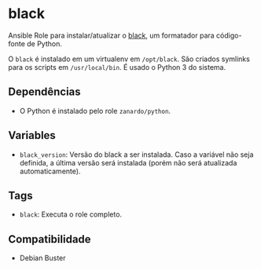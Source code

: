 # black

Ansible Role para instalar/atualizar o [black](https://github.com/psf/black), um
formatador para código-fonte de Python.

O `black` é instalado em um virtualenv em `/opt/black`. São criados symlinks para os
scripts em `/usr/local/bin`. É usado o Python 3 do sistema.

## Dependências

- O Python é instalado pelo role `zanardo/python`.

## Variables

* `black_version`: Versão do black a ser instalada. Caso a variável não seja definida, a
  última versão será instalada (porém não será atualizada automaticamente).

## Tags

- `black`: Executa o role completo.

## Compatibilidade

- Debian Buster
